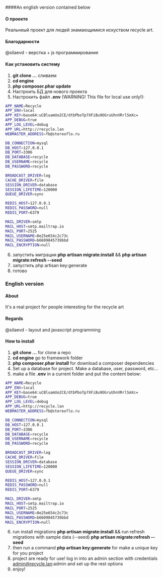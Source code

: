 ####An english version contained below

#### О проекте
Реальнеый проект для людей знамающимися искуством recycle art. 

#### Благодарности
@silaevd  - верстка + js программирование

#### Как установить систему

1) **git clone ...** сливаем
2) **cd engine** 
3) **php composer.phar update**
4) Настроить БД для нового проекта
5) Настрокить файл **.env** (WARNING! This file for local use only!):

``` bash
APP_NAME=Recycle
APP_ENV=local
APP_KEY=base64:uCBluamUo2CE/dtbPboTp7XFiBu9OGruUhnVRrlSmXc=
APP_DEBUG=true
APP_LOG_LEVEL=debug
APP_URL=http://recycle.lan
WEBMASTER_ADDRESS=fb@stereoflo.ru

DB_CONNECTION=mysql
DB_HOST=127.0.0.1
DB_PORT=3306
DB_DATABASE=recycle
DB_USERNAME=recycle
DB_PASSWORD=recycle

BROADCAST_DRIVER=log
CACHE_DRIVER=file
SESSION_DRIVER=database
SESSION_LIFETIME=120000
QUEUE_DRIVER=sync

REDIS_HOST=127.0.0.1
REDIS_PASSWORD=null
REDIS_PORT=6379

MAIL_DRIVER=smtp
MAIL_HOST=smtp.mailtrap.io
MAIL_PORT=2525
MAIL_USERNAME=0e25e654c2c73c
MAIL_PASSWORD=b6609845739bbd
MAIL_ENCRYPTION=null
```

6) запустить миграции **php artisan migrate:install** && **php artisan migrate:refresh --seed**
7) запустить php artisan key:generate
8) готово 


### English version


#### About 
It's a real project for people interesting for the recycle art

#### Regards
@silaevd  - layout and javascript programming

#### How to install

1) **git clone ...** for clone a repo
2) **cd engine** go to framework folder
3) **php composer.phar install** for download a composer dependencies
4) Set up a database for project. Make a database, user, password, etc...
5) make a file **.env** in a current folder and put the content below:

``` bash
APP_NAME=Recycle
APP_ENV=local
APP_KEY=base64:uCBluamUo2CE/dtbPboTp7XFiBu9OGruUhnVRrlSmXc=
APP_DEBUG=true
APP_LOG_LEVEL=debug
APP_URL=http://recycle.lan
WEBMASTER_ADDRESS=fb@stereoflo.ru

DB_CONNECTION=mysql
DB_HOST=127.0.0.1
DB_PORT=3306
DB_DATABASE=recycle
DB_USERNAME=recycle
DB_PASSWORD=recycle

BROADCAST_DRIVER=log
CACHE_DRIVER=file
SESSION_DRIVER=database
SESSION_LIFETIME=120000
QUEUE_DRIVER=sync

REDIS_HOST=127.0.0.1
REDIS_PASSWORD=null
REDIS_PORT=6379

MAIL_DRIVER=smtp
MAIL_HOST=smtp.mailtrap.io
MAIL_PORT=2525
MAIL_USERNAME=0e25e654c2c73c
MAIL_PASSWORD=b6609845739bbd
MAIL_ENCRYPTION=null
```

6) run install migrations **php artisan migrate:install** && run refresh migrations with sample data (--seed) **php artisan migrate:refresh --seed**
7) then run a command **php artisan key:generate** for make a unique key for you project
8) project are ready for use! log in into an admin section with credentials admin@recycle.lan:admin and set up the rest options
9) enjoy!